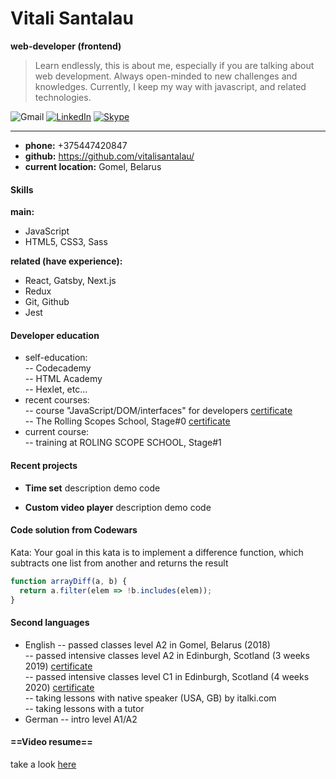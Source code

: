  # Vitali Santalau 

 **web-developer (frontend)**
 
 > Learn endlessly, this is about me, especially if you are talking about web 
 > development. Always open-minded to new challenges and knowledges. Currently, I 
 > keep my way with javascript, and related technologies.
 
 ![Gmail](https://img.shields.io/badge/v.santalau@gmail.com-D14836?style=for-the-badge&logo=gmail&logoColor=white) [![LinkedIn](https://img.shields.io/badge/Linkedin-%230077B5.svg?style=for-the-badge&logo=linkedin&logoColor=white)](ttps://www.linkedin.com/in/vitali-santalau-3334b91ba) [![Skype](https://img.shields.io/badge/skype-%2300AFF0.svg?style=for-the-badge&logo=Skype&logoColor=white)](https://join.skype.com/invite/JGZabnC6xj0i)

***

- **phone:** +375447420847
- **github:** https://github.com/vitalisantalau/
- **current location:** Gomel, Belarus

#### Skills
**main:**
- JavaScript
- HTML5, CSS3, Sass

**related (have experience):**
- React, Gatsby, Next.js
- Redux
- Git, Github
- Jest

#### Developer education
- self-education:    
-- Codecademy    
-- HTML Academy    
-- Hexlet, etc...   
- recent courses:    
-- course "JavaScript/DOM/interfaces" for developers [certificate]()         
-- The Rolling Scopes School, Stage#0 [certificate]()    
- current course:   
-- training at ROLING SCOPE SCHOOL, Stage#1      

#### Recent projects
- **Time set**
description
demo code

- **Custom video player**
description
demo code

#### Code solution from Codewars
Kata: Your goal in this kata is to implement a difference function, which subtracts one list from another and returns the result
````javascript
function arrayDiff(a, b) {
  return a.filter(elem => !b.includes(elem));  
}
````

#### Second languages
- English
-- passed classes level A2 in Gomel, Belarus (2018)  
-- passed intensive classes level A2 in Edinburgh, Scotland (3 weeks 2019) [certificate]()  
-- passed intensive classes level C1 in Edinburgh, Scotland (4 weeks 2020) [certificate]()  
-- taking lessons with native speaker (USA, GB) by italki.com  
-- taking lessons with a tutor  
- German
-- intro level A1/A2  

#### ==Video resume==
take a look [here]()